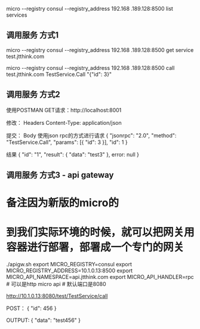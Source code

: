 micro --registry consul --registry_address 192.168
.189.128:8500 list services


## 调用服务 方式1

micro --registry consul --registry_address 192.168
.189.128:8500 get service test.jtthink.com

micro --registry consul --registry_address 192.168
.189.128:8500 call test.jtthink.com TestService.Call "{\"id\": 3}"


## 调用服务 方式2

使用POSTMAN GET请求：http://localhost:8001

修改：
Headers
    Content-Type: application/json

提交：
Body
    使用json rpc的方式进行请求
    {
        "jsonrpc": "2.0",
        "method": "TestService.Call",
        "params": [{
            "id": 3
        }],
        "id": 1
    }

结果
    {
        "id": "1",
        "result": {
            "data": "test3"
        },
        error: null
    }

## 调用服务 方式3 - api gateway

# 备注因为新版的micro的
# 到我们实际环境的时候，就可以把网关用容器进行部署，部署成一个专门的网关

./apigw.sh
    export MICRO_REGISTRY=consul
    export MICRO_REGISTRY_ADDRESS=10.1.0.13:8500
    export MICRO_API_NAMESPACE=api.jtthink.com
    export MICRO_API_HANDLER=rpc # 可以是http
    micro api # 默认端口是8080

http://10.1.0.13:8080/test/TestService/call

POST：
{
	"id": 456
}

OUTPUT:
{
  "data": "test456"
}